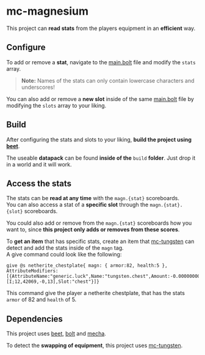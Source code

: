 # **mc-magnesium**
This project can **read stats** from the players equipment in an **efficient** way.

## **Configure**
To add or remove a **stat**, navigate to the [main.bolt](src/data/magn/modules/main.bolt) file and modify the `stats` array.

> **Note:** Names of the stats can only contain lowercase characters and underscores!

You can also add or remove a **new slot** inside of the same [main.bolt](src/data/magn/modules/main.bolt) file by modifying the `slots` array to your liking.

## **Build**
After configuring the stats and slots to your liking, **build the project using** [**beet**](#dependencies).

The useable **datapack** can be found **inside of the** `build` **folder**.
Just drop it in a world and it will work.

## **Access the stats**
The stats can be **read at any time** with the `magn.{stat}` scoreboards.<br>
You can also access a stat of a **specific slot** through the `magn.{stat}.{slot}` scoreboards.

You could also add or remove from the `magn.{stat}` scoreboards how you want to, since **this project only adds or removes from these scores**.

To **get an item** that has specific stats, create an item that [mc-tungsten](https://github.com/PuckiSilver/mc-tungsten) can detect and add the stats inside of the `magn` tag.<br>
A give command could look like the following:
```mcfunction
give @s netherite_chestplate{ magn: { armor:82, health:5 }, AttributeModifiers:[{AttributeName:"generic.luck",Name:"tungsten.chest",Amount:-0.000000000001,Operation:0,UUID:[I;12,42069,-0,13],Slot:"chest"}]}
```
This command give the player a netherite chestplate, that has the stats `armor` of 82 and `health` of 5.

## **Dependencies**
This project uses [beet](https://github.com/mcbeet/beet), [bolt](https://github.com/mcbeet/bolt) and [mecha](https://github.com/mcbeet/mecha).

To detect the **swapping of equipment**, this project uses [mc-tungsten](https://github.com/PuckiSilver/mc-tungsten).
